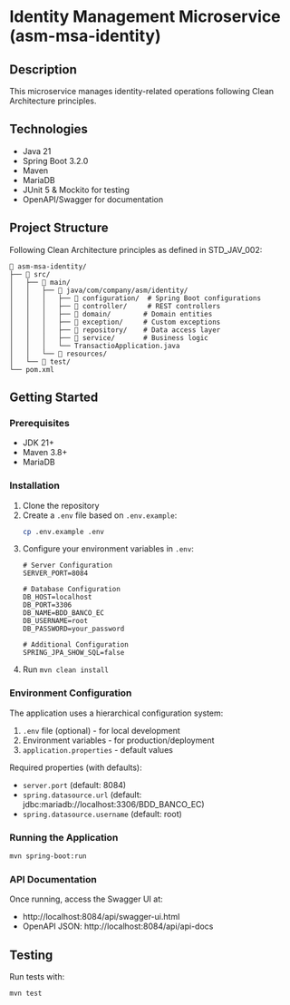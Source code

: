 # Identity Management Microservice (asm-msa-identity)

## Description
This microservice manages identity-related operations following Clean Architecture principles.

## Technologies
- Java 21
- Spring Boot 3.2.0
- Maven
- MariaDB
- JUnit 5 & Mockito for testing
- OpenAPI/Swagger for documentation

## Project Structure
Following Clean Architecture principles as defined in STD_JAV_002:

```
📁 asm-msa-identity/
├── 📁 src/
│   ├── 📁 main/
│   │   ├── 📁 java/com/company/asm/identity/
│   │   │   ├── 📁 configuration/  # Spring Boot configurations
│   │   │   ├── 📁 controller/     # REST controllers
│   │   │   ├── 📁 domain/        # Domain entities
│   │   │   ├── 📁 exception/     # Custom exceptions
│   │   │   ├── 📁 repository/    # Data access layer
│   │   │   ├── 📁 service/       # Business logic
│   │   │   └── TransactioApplication.java
│   │   └── 📁 resources/
│   └── 📁 test/
└── pom.xml
```

## Getting Started

### Prerequisites
- JDK 21+
- Maven 3.8+
- MariaDB

### Installation
1. Clone the repository
2. Create a `.env` file based on `.env.example`:
   ```bash
   cp .env.example .env
   ```
3. Configure your environment variables in `.env`:
   ```properties
   # Server Configuration
   SERVER_PORT=8084

   # Database Configuration
   DB_HOST=localhost
   DB_PORT=3306
   DB_NAME=BDD_BANCO_EC
   DB_USERNAME=root
   DB_PASSWORD=your_password

   # Additional Configuration
   SPRING_JPA_SHOW_SQL=false
   ```
4. Run `mvn clean install`

### Environment Configuration
The application uses a hierarchical configuration system:
1. `.env` file (optional) - for local development
2. Environment variables - for production/deployment
3. `application.properties` - default values

Required properties (with defaults):
- `server.port` (default: 8084)
- `spring.datasource.url` (default: jdbc:mariadb://localhost:3306/BDD_BANCO_EC)
- `spring.datasource.username` (default: root)

### Running the Application
```bash
mvn spring-boot:run
```

### API Documentation
Once running, access the Swagger UI at:
- http://localhost:8084/api/swagger-ui.html
- OpenAPI JSON: http://localhost:8084/api/api-docs

## Testing
Run tests with:
```bash
mvn test
```